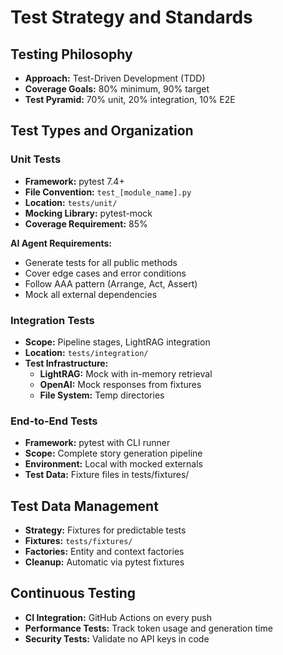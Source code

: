 # Test Strategy and Standards

## Testing Philosophy

- **Approach:** Test-Driven Development (TDD)
- **Coverage Goals:** 80% minimum, 90% target
- **Test Pyramid:** 70% unit, 20% integration, 10% E2E

## Test Types and Organization

### Unit Tests

- **Framework:** pytest 7.4+
- **File Convention:** `test_[module_name].py`
- **Location:** `tests/unit/`
- **Mocking Library:** pytest-mock
- **Coverage Requirement:** 85%

**AI Agent Requirements:**

- Generate tests for all public methods
- Cover edge cases and error conditions
- Follow AAA pattern (Arrange, Act, Assert)
- Mock all external dependencies

### Integration Tests

- **Scope:** Pipeline stages, LightRAG integration
- **Location:** `tests/integration/`
- **Test Infrastructure:**
  - **LightRAG:** Mock with in-memory retrieval
  - **OpenAI:** Mock responses from fixtures
  - **File System:** Temp directories

### End-to-End Tests

- **Framework:** pytest with CLI runner
- **Scope:** Complete story generation pipeline
- **Environment:** Local with mocked externals
- **Test Data:** Fixture files in tests/fixtures/

## Test Data Management

- **Strategy:** Fixtures for predictable tests
- **Fixtures:** `tests/fixtures/`
- **Factories:** Entity and context factories
- **Cleanup:** Automatic via pytest fixtures

## Continuous Testing

- **CI Integration:** GitHub Actions on every push
- **Performance Tests:** Track token usage and generation time
- **Security Tests:** Validate no API keys in code
